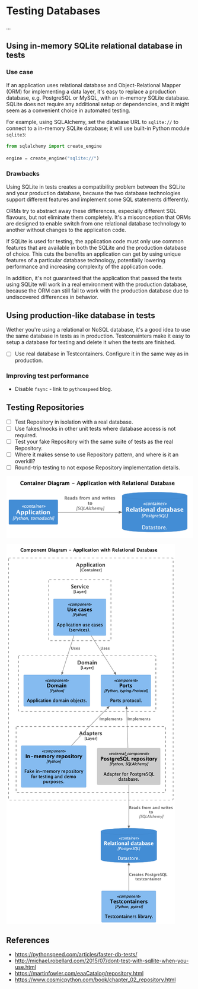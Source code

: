 # Testing Databases

...

## Using in-memory SQLite relational database in tests

### Use case

If an application uses relational database and Object-Relational Mapper (ORM) for implementing a data layer,
it's easy to replace a production database, e.g. PostgreSQL or MySQL, with an in-memory SQLite database.
SQLite does not require any additional setup or dependencies, and it might seem as a convenient choice in automated testing.

For example, using SQLAlchemy, set the database URL to `sqlite://` to connect to a in-memory SQLite database;
it will use built-in Python module `sqlite3`:

```py
from sqlalchemy import create_engine

engine = create_engine("sqlite://")
```

### Drawbacks

Using SQLite in tests creates a compatibility problem between the SQLite and your production database,
because the two database technologies support different features and implement some SQL statements differently.

ORMs try to abstract away these differences, especially different SQL flavours, but not eliminate them completely.
It's a misconception that ORMs are designed to enable switch from one relational database technology to another without changes to the application code.

If SQLite is used for testing, the application code must only use common features that are available in both the SQLite and the production database of choice.
This cuts the benefits an application can get by using unique features of a particular database technology,
potentially lowering performance and increasing complexity of the application code.

In addition, it's not guaranteed that the application that passed the tests using SQLite will work in a real environment with the production database,
because the ORM can still fail to work with the production database due to undiscovered differences in behavior.

## Using production-like database in tests

Wether you're using a relational or NoSQL database, it's a good idea to use the same database in tests as in production.
Testconainters make it easy to setup a database for testing and delete it when the tests are finished.

- [ ] Use real database in Testcontainers. Configure it in the same way as in production.

### Improving test performance

- Disable `fsync` - link to `pythonspeed` blog.

## Testing Repositories

- [ ] Test Repository in isolation with a real database.
- [ ] Use fakes/mocks in other unit tests where database access is not required.
- [ ] Test your fake Repository with the same suite of tests as the real Repository.
- [ ] Where it makes sense to use Repository pattern, and where is it an overkill?
- [ ] Round-trip testing to not expose Repository implementation details.

![Container Diagram - Application with Relational Database](../architecture/c4/level_2_container/01_app_with_relational_db.png)

![Component Diagram - Application with Relational Database](../architecture/c4/level_3_component/01_app_with_relational_db.png)

## References

- <https://pythonspeed.com/articles/faster-db-tests/>
- <http://michael.robellard.com/2015/07/dont-test-with-sqllite-when-you-use.html>
- <https://martinfowler.com/eaaCatalog/repository.html>
- <https://www.cosmicpython.com/book/chapter_02_repository.html>
